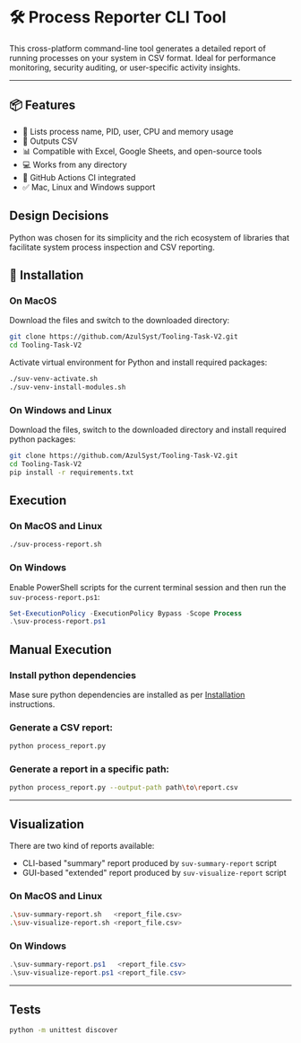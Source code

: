 # 🛠️ Process Reporter CLI Tool

This cross-platform command-line tool generates a detailed report of running processes on your system in CSV format. Ideal for performance monitoring, security auditing, or user-specific activity insights.

---

## 📦 Features

- 🧠 Lists process name, PID, user, CPU and memory usage
- 📄 Outputs CSV
- 📊 Compatible with Excel, Google Sheets, and open-source tools
- 💻 Works from any directory
- 🚀 GitHub Actions CI integrated
- ✅ Mac, Linux and Windows support

## Design Decisions

Python was chosen for its simplicity and the rich ecosystem of libraries that facilitate system process inspection and CSV reporting.

## 🚀 Installation

### On MacOS

Download the files and switch to the downloaded directory:
```bash
git clone https://github.com/AzulSyst/Tooling-Task-V2.git
cd Tooling-Task-V2
```
Activate virtual environment for Python and install required packages:
```bash
./suv-venv-activate.sh
./suv-venv-install-modules.sh
```

### On Windows and Linux

Download the files, switch to the downloaded directory and install required python packages:
```bash
git clone https://github.com/AzulSyst/Tooling-Task-V2.git
cd Tooling-Task-V2
pip install -r requirements.txt
```

## Execution

### On MacOS and Linux

```bash
./suv-process-report.sh
```

### On Windows

Enable PowerShell scripts for the current terminal session and then run the `suv-process-report.ps1`:
```PowerShell
Set-ExecutionPolicy -ExecutionPolicy Bypass -Scope Process
.\suv-process-report.ps1
```

## Manual Execution

### Install python dependencies

Mase sure python dependencies are installed as per [Installation](#Installation) instructions.

### Generate a CSV report:

```bash
python process_report.py
```

### Generate a report in a specific path:

```bash
python process_report.py --output-path path\to\report.csv
```

---

## Visualization

There are two kind of reports available:
- CLI-based "summary"  report produced by `suv-summary-report` script
- GUI-based "extended" report produced by `suv-visualize-report` script

### On MacOS and Linux

```bash
.\suv-summary-report.sh   <report_file.csv>
.\suv-visualize-report.sh <report_file.csv>
```

### On Windows
```PowerShell
.\suv-summary-report.ps1   <report_file.csv>
.\suv-visualize-report.ps1 <report_file.csv>
```

---

## Tests

```bash
python -m unittest discover
```


